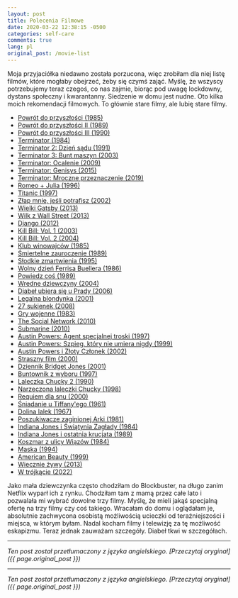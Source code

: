 ```yaml
---
layout: post
title: Polecenia Filmowe
date: 2020-03-22 12:38:15 -0500
categories: self-care
comments: true
lang: pl
original_post: /movie-list
---
```




Moja przyjaciółka niedawno została porzucona, więc zrobiłam dla niej listę filmów, które mogłaby obejrzeć, żeby się czymś zająć. Myślę, że wszyscy potrzebujemy teraz czegoś, co nas zajmie, biorąc pod uwagę lockdowny, dystans społeczny i kwarantanny. Siedzenie w domu jest nudne. Oto kilka moich rekomendacji filmowych. To głównie stare filmy, ale lubię stare filmy.
<!-- more -->
<ul><li><a href="https://en.wikipedia.org/wiki/Back_to_the_Future" target="_blank">Powrót do przyszłości (1985)</a></li>
<li><a href="https://en.wikipedia.org/wiki/Back_to_the_Future_Part_II" target="_blank">Powrót do przyszłości II (1989)</a></li>
<li><a href="https://en.wikipedia.org/wiki/Back_to_the_Future_Part_III" target="_blank">Powrót do przyszłości III (1990)</a></li>
<li><a href="https://en.wikipedia.org/wiki/The_Terminator" target="_blank">Terminator (1984)</a></li>
<li><a href="https://en.wikipedia.org/wiki/Terminator_2:_Judgment_Day" target="_blank">Terminator 2: Dzień sądu (1991)</a></li>
<li><a href="https://en.wikipedia.org/wiki/Terminator_3:_Rise_of_the_Machines" target="_blank">Terminator 3: Bunt maszyn (2003)</a></li>
<li><a href="https://en.wikipedia.org/wiki/Terminator_Salvation" target="_blank">Terminator: Ocalenie (2009)</a></li>
<li><a href="https://en.wikipedia.org/wiki/Terminator_Genisys" target="_blank">Terminator: Genisys (2015)</a></li>
<li><a href="https://en.wikipedia.org/wiki/Terminator:_Dark_Fate" target="_blank">Terminator: Mroczne przeznaczenie (2019)</a></li>
<li><a href="https://en.wikipedia.org/wiki/Romeo_%2B_Juliet" target="_blank">Romeo + Julia (1996)</a></li>
<li><a href="https://en.wikipedia.org/wiki/Titanic_(1997_film)" target="_blank">Titanic (1997)</a></li>
<li><a href="https://en.wikipedia.org/wiki/Catch_Me_If_You_Can" target="_blank">Złap mnie, jeśli potrafisz (2002)</a></li>
<li><a href="https://en.wikipedia.org/wiki/The_Great_Gatsby_(2013_film)" target="_blank">Wielki Gatsby (2013)</a></li>
<li><a href="https://en.wikipedia.org/wiki/The_Wolf_of_Wall_Street_(2013_film)" target="_blank">Wilk z Wall Street (2013)</a></li>
<li><a href="https://en.wikipedia.org/wiki/Django_Unchained" target="_blank">Django (2012)</a></li>
<li><a href="https://en.wikipedia.org/wiki/Kill_Bill:_Volume_1" target="_blank">Kill Bill: Vol. 1 (2003)</a></li>
<li><a href="https://en.wikipedia.org/wiki/Kill_Bill:_Volume_2" target="_blank">Kill Bill: Vol. 2 (2004)</a></li>
<li><a href="https://en.wikipedia.org/wiki/The_Breakfast_Club" target="_blank">Klub winowajców (1985)</a></li>
<li><a href="https://en.wikipedia.org/wiki/Heathers" target="_blank">Śmiertelne zauroczenie (1989)</a></li>
<li><a href="https://en.wikipedia.org/wiki/Clueless_(film)" target="_blank">Słodkie zmartwienia (1995)</a></li>
<li><a href="https://en.wikipedia.org/wiki/Ferris_Bueller%27s_Day_Off" target="_blank">Wolny dzień Ferrisa Buellera (1986)</a></li>
<li><a href="https://en.wikipedia.org/wiki/Say_Anything..." target="_blank">Powiedz coś (1989)</a></li>
<li><a href="https://en.wikipedia.org/wiki/Mean_Girls" target="_blank">Wredne dziewczyny (2004)</a></li>
<li><a href="https://en.wikipedia.org/wiki/The_Devil_Wears_Prada_(film)" target="_blank">Diabeł ubiera się u Prady (2006)</a></li>
<li><a href="https://en.wikipedia.org/wiki/Legally_Blonde" target="_blank">Legalna blondynka (2001)</a></li>
<li><a href="https://en.wikipedia.org/wiki/27_Dresses" target="_blank">27 sukienek (2008)</a></li>
<li><a href="https://en.wikipedia.org/wiki/WarGames" target="_blank">Gry wojenne (1983)</a></li>
<li><a href="https://en.wikipedia.org/wiki/The_Social_Network" target="_blank">The Social Network (2010)</a></li>
<li><a href="https://en.wikipedia.org/wiki/Submarine_(2010_film)" target="_blank">Submarine (2010)</a></li>
<li><a href="https://en.wikipedia.org/wiki/Austin_Powers:_International_Man_of_Mystery" target="_blank">Austin Powers: Agent specjalnej troski (1997)</a></li>
<li><a href="https://en.wikipedia.org/wiki/Austin_Powers:_The_Spy_Who_Shagged_Me" target="_blank">Austin Powers: Szpieg, który nie umiera nigdy (1999)</a></li>
<li><a href="https://en.wikipedia.org/wiki/Austin_Powers_in_Goldmember" target="_blank">Austin Powers i Złoty Członek (2002)</a></li>
<li><a href="https://en.wikipedia.org/wiki/Scary_Movie" target="_blank">Straszny film (2000)</a></li>
<li><a href="https://en.wikipedia.org/wiki/Bridget_Jones%27s_Diary_(film)" target="_blank">Dziennik Bridget Jones (2001)</a></li>
<li><a href="https://en.wikipedia.org/wiki/Good_Will_Hunting" target="_blank">Buntownik z wyboru (1997)</a></li>
<li><a href="https://en.wikipedia.org/wiki/Child%27s_Play_2" target="_blank">Laleczka Chucky 2 (1990)</a></li>
<li><a href="https://en.wikipedia.org/wiki/Bride_of_Chucky" target="_blank">Narzeczona laleczki Chucky (1998)</a></li>
<li><a href="https://en.wikipedia.org/wiki/Requiem_for_a_Dream" target="_blank">Requiem dla snu (2000)</a></li>
<li><a href="https://en.wikipedia.org/wiki/Breakfast_at_Tiffany%27s_(film)" target="_blank">Śniadanie u Tiffany'ego (1961)</a></li>
<li><a href="https://en.wikipedia.org/wiki/Valley_of_the_Dolls_(film)" target="_blank">Dolina lalek (1967)</a></li>
<li><a href="https://en.wikipedia.org/wiki/Raiders_of_the_Lost_Ark" target="_blank">Poszukiwacze zaginionej Arki (1981)</a></li>
<li><a href="https://en.wikipedia.org/wiki/Indiana_Jones_and_the_Temple_of_Doom" target="_blank">Indiana Jones i Świątynia Zagłady (1984)</a></li>
<li><a href="https://en.wikipedia.org/wiki/Indiana_Jones_and_the_Last_Crusade" target="_blank">Indiana Jones i ostatnia krucjata (1989)</a></li>
<li><a href="https://en.wikipedia.org/wiki/A_Nightmare_on_Elm_Street" target="_blank">Koszmar z ulicy Wiązów (1984)</a></li>
<li><a href="https://en.wikipedia.org/wiki/The_Mask_(1994_film)" target="_blank">Maska (1994)</a></li>
<li><a href="https://en.wikipedia.org/wiki/American_Beauty_(1999_film)" target="_blank">American Beauty (1999)</a></li>
<li><a href="https://en.wikipedia.org/wiki/Warm_Bodies_(film)" target="_blank">Wiecznie żywy (2013)</a></li>
<li><a href="https://en.wikipedia.org/wiki/Triangle_of_Sadness" target="_blank">W trójkącie (2022)</a></li>
</ul>

Jako mała dziewczynka często chodziłam do Blockbuster, na długo zanim Netflix wyparł ich z rynku. Chodziłam tam z mamą przez całe lato i pozwalała mi wybrać dowolne trzy filmy. Myślę, że mieli jakąś specjalną ofertę na trzy filmy czy coś takiego. Wracałam do domu i oglądałam je, absolutnie zachwycona osobistą możliwością ucieczki od teraźniejszości i miejsca, w którym byłam. Nadal kocham filmy i telewizję za tę możliwość eskapizmu. Teraz jednak zauważam szczegóły. Diabeł tkwi w szczegółach.

---

*Ten post został przetłumaczony z języka angielskiego. [Przeczytaj oryginał]({{ page.original_post }})*

---

*Ten post został przetłumaczony z języka angielskiego. [Przeczytaj oryginał]({{ page.original_post }})*
